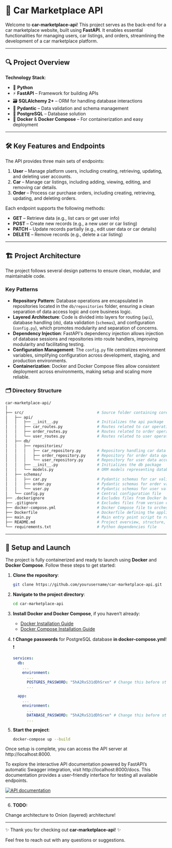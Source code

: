 ﻿
# 🚗 Car Marketplace API

Welcome to **car-marketplace-api**! This project serves as the back-end for a car marketplace website, built using **FastAPI**. It enables essential functionalities for managing users, car listings, and orders, streamlining the development of a car marketplace platform.

---

## 🔍 Project Overview

**Technology Stack**:

- 🐍 **Python**
- ⚡ **FastAPI** – Framework for building APIs
- 🗃️ **SQLAlchemy 2+** – ORM for handling database interactions
- 📐 **Pydantic** – Data validation and schema management
- 🐘 **PostgreSQL** – Database solution
- 🐳 **Docker** & **Docker Compose** – For containerization and easy deployment

---

## 🛠️ Key Features and Endpoints

The API provides three main sets of endpoints:

1. **User** – Manage platform users, including creating, retrieving, updating, and deleting user accounts.
2. **Car** – Manage car listings, including adding, viewing, editing, and removing car details.
3. **Order** – Process car purchase orders, including creating, retrieving, updating, and deleting orders.


Each endpoint supports the following methods:

- **GET** – Retrieve data (e.g., list cars or get user info)
- **POST** – Create new records (e.g., a new user or car listing)
- **PATCH** – Update records partially (e.g., edit user data or car details)
- **DELETE** – Remove records (e.g., delete a car listing)


---

## 🏗️ Project Architecture

The project follows several design patterns to ensure clean, modular, and maintainable code.

### Key Patterns

- **Repository Pattern**: Database operations are encapsulated in repositories located in the `db/repositories` folder, ensuring a clean separation of data access logic and core business logic.
- **Layered Architecture**: Code is divided into layers for routing (`api`), database handling (`db`), data validation (`schemas`), and configuration (`config.py`), which promotes modularity and separation of concerns.
- **Dependency Injection**: FastAPI's dependency injection allows injection of database sessions and repositories into route handlers, improving modularity and facilitating testing.
- **Configuration Management**: The `config.py` file centralizes environment variables, simplifying configuration across development, staging, and production environments.
- **Containerization**: Docker and Docker Compose files allow consistent deployment across environments, making setup and scaling more reliable.

### 🗂️ Directory Structure

```Bash
car-marketplace-api/
│
├── src/                                # Source folder containing core logic
│   ├── api/                
│   │   ├── __init__.py                 # Initializes the api package
│   │   ├── car_routes.py               # Routes related to car operations
│   │   ├── order_routes.py             # Routes related to order operations
│   │   └── user_routes.py              # Routes related to user operations
│   ├── db/                        
│   │   ├── repositories/                
│   │   │   ├── car_repository.py       # Repository handling car data access
│   │   │   ├── order_repository.py     # Repository for order data operations
│   │   │   └── user_repository.py      # Repository for user data access
│   │   ├── __init__.py                 # Initializes the db package
│   │   └── models.py                   # ORM models representing database tables
│   ├── schemas/                
│   │   ├── car.py                      # Pydantic schemas for car validation
│   │   ├── order.py                    # Pydantic schemas for order validation
│   │   └── user.py                     # Pydantic schemas for user validation
│   └── config.py                       # Central configuration file
├── .dockerignore                       # Excludes files from Docker build
├── .gitignore                          # Excludes files from version control
├── docker-compose.yml                  # Docker Compose file to orchestrate containers
├── Dockerfile                          # Dockerfile defining the application image
├── main.py                             # Main entry point script to run 
├── README.md                           # Project overview, structure, and usage instructions
└── requirements.txt                    # Python dependencies file
```

---

## 🚀 Setup and Launch

The project is fully containerized and ready to launch using **Docker** and **Docker Compose**. Follow these steps to get started:

1. **Clone the repository**:

   ```bash
   git clone https://github.com/yourusername/car-marketplace-api.git
   ```

2. **Navigate to the project directory**:

   ```bash
   cd car-marketplace-api
   ```

3. **Install Docker and Docker Compose**, if you haven’t already:

   - [Docker Installation Guide](https://docs.docker.com/get-docker/)
   - [Docker Compose Installation Guide](https://docs.docker.com/compose/install/)

4. ❗ **Change passwords** for PostgreSQL database **in docker-compose.yml**! ❗

   ```yml
   services:
     db:
       ...
       environment:
         ...
         POSTGRES_PASSWORD: "5hA2RxS31dDhSrxn" # Change this before starting the project!
         ...
   
     app:
       ...
       environment:
         ...
         DATABASE_PASSWORD: "5hA2RxS31dDhSrxn" # Change this before starting the project!
         ...
   ```

5. **Start the project**:

   ```bash
   docker-compose up --build
   ```

Once setup is complete, you can access the API server at http://localhost:8000.

To explore the interactive API documentation powered by FastAPI’s automatic Swagger integration, visit http://localhost:8000/docs. This documentation provides a user-friendly interface for testing all available endpoints.

[![API documentation](https://i.postimg.cc/gknzQVZ6/NVIDIA-Share-n-OOXk-Kn-I0-N.png)](https://postimg.cc/7frrTTXx)

---

6. **TODO:**
   
Change architecture to Onion (layered) architecture!

---

✨ Thank you for checking out **car-marketplace-api**! ✨

Feel free to reach out with any questions or suggestions.
